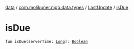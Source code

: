 [data](../../index.md) / [com.molikuner.nigb.data.types](../index.md) / [LastUpdate](index.md) / [isDue](./is-due.md)

# isDue

`fun isDue(serverTime: `[`Long`](https://kotlinlang.org/api/latest/jvm/stdlib/kotlin/-long/index.html)`): `[`Boolean`](https://kotlinlang.org/api/latest/jvm/stdlib/kotlin/-boolean/index.html)